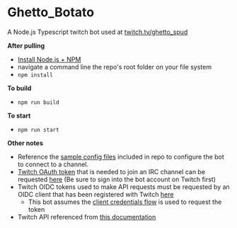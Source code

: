 # Ghetto_Botato

A Node.js Typescript twitch bot used at [twitch.tv/ghetto_spud](twitch.tv/ghetto_spud)

**After pulling**
- [Install Node.js + NPM](https://nodejs.org/en/)
- navigate a command line the repo's root folder on your file system
- `npm install`

**To build**
- `npm run build`

**To start**
- `npm run start`

**Other notes**
- Reference the [sample config files](https://github.com/ghettospud/ghetto_botato/tree/master/config) included in repo to configure the bot to connect to a channel.
- [Twitch OAuth token](https://github.com/ghettospud/ghetto_botato/blob/6f43c96f40b5330dbd4a1650d7532ec407775e09/config/sample_config.json#L4) that is needed to join an IRC channel can be requested [here](https://twitchapps.com/tmi/) (Be sure to sign into the bot account on Twitch first)
- Twitch OIDC tokens used to make API requests must be requested by an OIDC client that has been registered with Twitch [here](https://dev.twitch.tv/console/apps)
  - This bot assumes the [client credentials flow](https://github.com/ghettospud/ghetto_botato/blob/6f43c96f40b5330dbd4a1650d7532ec407775e09/config/sample_config.json#L13-L14) is used to request the token
- Twitch API referenced from [this documentation](https://dev.twitch.tv/docs/irc)
